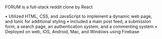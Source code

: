 FORUM is a full-stack reddit clone by React

• Utilized HTML, CSS, and JavaScript to implement a dynamic web page, and Ionic for additional styling 
• Included a main post feed, a submission form, a search page, an authentication system, and a commenting system
• Deployed on web, iOS, Android, Mac, and Windows using Firebase
